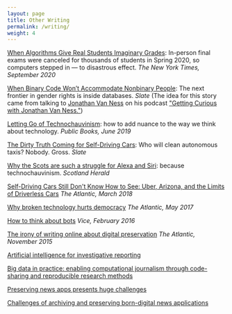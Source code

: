 ```yaml
---
layout: page
title: Other Writing
permalink: /writing/
weight: 4
---
```

[When Algorithms Give Real Students Imaginary Grades](https://www.nytimes.com/2020/09/08/opinion/international-baccalaureate-algorithm-grades.html): In-person final exams were canceled for thousands of students in Spring 2020, so computers stepped in — to disastrous effect. *The New York Times, September 2020*

[When Binary Code Won’t Accommodate Nonbinary People](https://slate.com/technology/2019/10/gender-binary-nonbinary-code-databases-values.html): The next frontier in gender rights is inside databases.  *Slate* 
(The idea for this story came from talking to [Jonathan Van Ness](https://www.jonathanvanness.com) on his podcast ["Getting Curious with Jonathan Van Ness."](https://www.stitcher.com/podcast/earwolf/getting-curious-with-jonathan-van-ness/e/63358696))

[Letting Go of Technochauvinism](https://www.publicbooks.org/letting-go-of-technochauvinism/): how to add nuance to the way we think about technology. *Public Books, June 2019*

[The Dirty Truth Coming for Self-Driving Cars](https://slate.com/technology/2018/05/who-will-clean-self-driving-cars.html): Who will clean autonomous taxis? Nobody. Gross. *Slate*

[Why the Scots are such a struggle for Alexa and Siri](http://www.heraldscotland.com/opinion/columnists/16219100.Agenda__Why_the_Scots_are_such_a_struggle_for_Alexa_and_Siri/): because technochauvinism. *Scotland Herald*

[Self-Driving Cars Still Don't Know How to See: Uber, Arizona, and the Limits of Driverless Cars](https://www.theatlantic.com/technology/archive/2018/03/uber-self-driving-fatality-arizona/556001/) *The Atlantic, March 2018*

[Why broken technology hurts democracy](https://www.theatlantic.com/technology/archive/2017/05/broken-technology-hurts-democracy/524076/) *The Atlantic, May 2017*

[How to think about bots](http://motherboard.vice.com/read/how-to-think-about-bots) *Vice, February 2016*

[The irony of writing online about digital preservation](http://www.theatlantic.com/technology/archive/2015/11/the-irony-of-writing-about-digital-preservation/416184/) *The Atlantic, November 2015*

[Artificial intelligence  for investigative reporting](https://www.academia.edu/21821949/Artificial_Intelligence_for_Investigative_Reporting)

[Big data in practice: enabling computational journalism through code-sharing and reproducible research methods](https://www.academia.edu/16784179/Big_Data_in_Practice_Enabling_Computational_Journalism_Through_Code-Sharing_and_Reproducible_Research_Methods) 

[Preserving news apps presents huge challenges](https://www.academia.edu/16783529/Preserving_News_Apps_Presents_Huge_Challenges) 

[Challenges of archiving and preserving born-digital news applications](https://www.academia.edu/34600464/Challenges_of_archiving_and_preserving_born-digital_news_applications)
